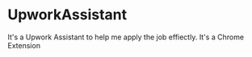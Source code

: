 # UpworkAssistant
It's a Upwork Assistant to help me apply the job effiectly. It's a Chrome Extension
